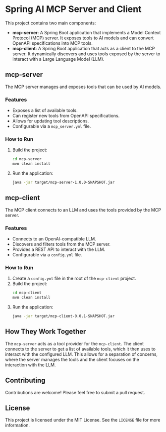 # Spring AI MCP Server and Client

This project contains two main components:

*   **mcp-server**: A Spring Boot application that implements a Model Context Protocol (MCP) server. It exposes tools to AI models and can convert OpenAPI specifications into MCP tools.
*   **mcp-client**: A Spring Boot application that acts as a client to the MCP server. It dynamically discovers and uses tools exposed by the server to interact with a Large Language Model (LLM).

## mcp-server

The MCP server manages and exposes tools that can be used by AI models.

### Features

*   Exposes a list of available tools.
*   Can register new tools from OpenAPI specifications.
*   Allows for updating tool descriptions.
*   Configurable via a `mcp_server.yml` file.

### How to Run

1.  Build the project:
    ```bash
    cd mcp-server
    mvn clean install
    ```
2.  Run the application:
    ```bash
    java -jar target/mcp-server-1.0.0-SNAPSHOT.jar
    ```

## mcp-client

The MCP client connects to an LLM and uses the tools provided by the MCP server.

### Features

*   Connects to an OpenAI-compatible LLM.
*   Discovers and filters tools from the MCP server.
*   Provides a REST API to interact with the LLM.
*   Configurable via a `config.yml` file.

### How to Run

1.  Create a `config.yml` file in the root of the `mcp-client` project.
2.  Build the project:
    ```bash
    cd mcp-client
    mvn clean install
    ```
3.  Run the application:
    ```bash
    java -jar target/mcp-client-0.0.1-SNAPSHOT.jar
    ```

## How They Work Together

The `mcp-server` acts as a tool provider for the `mcp-client`. The client connects to the server to get a list of available tools, which it then uses to interact with the configured LLM. This allows for a separation of concerns, where the server manages the tools and the client focuses on the interaction with the LLM.

## Contributing

Contributions are welcome! Please feel free to submit a pull request.

## License

This project is licensed under the MIT License. See the `LICENSE` file for more information.